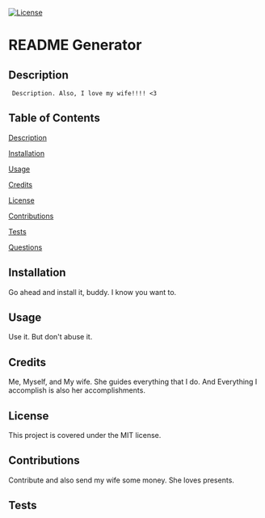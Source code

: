 [![License](https://img.shields.io/badge/License-MIT-yellow.svg)](https://opensource.org/licenses/MIT)

# README Generator 

## Description 

	 Description. Also, I love my wife!!!! <3 

## Table of Contents

  [Description](#description)

  [Installation](#installation)

  [Usage](#usage)

  [Credits](#credits)

  [License](#license)

  [Contributions](#contributions)

  [Tests](#tests)

  [Questions](#questions)

## Installation

Go ahead and install it, buddy. I know you want to. 

## Usage 

Use it. But don't abuse it. 

## Credits 

Me, Myself, and My wife. She guides everything that I do. And Everything I accomplish is also her accomplishments. 

## License 

This project is covered under the MIT license. 
 
## Contributions 

Contribute and also send my wife some money. She loves presents. 

## Tests 